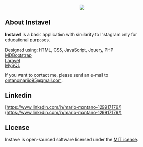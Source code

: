 <p align="center"><img src="https://i.ibb.co/TT8zhNT/logoo.png"></p>
 
## About Instavel 

<strong>Instavel</strong> is a basic application with similarity to Instagram only for educational purposes. 
<br><br>
Designed using:
HTML, CSS, JavaScript, Jquery, PHP
<br>
[MDBootstrap](https://mdbootstrap.com)
<br> 
[Laravel](https://laravel.com)
<br>
[MySQL](https://www.mysql.com)
<br>


If you want to contact me, please send an e-mail to [ontanomariio95@gmail.com](mailto:ontanomariio95@gmail.com).
<br>

##  Linkedin

[https://www.linkedin.com/in/mario-montano-129917179/](https://www.linkedin.com/in/mario-montano-129917179/)
<br>


## License

Instavel is open-sourced software licensed under the [MIT license](https://opensource.org/licenses/MIT).
